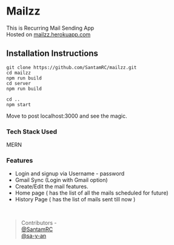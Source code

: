 # Mailzz

This is  Recurring Mail Sending App
<br/>
Hosted on <a href="http://mailzz.herokuapp.com/"> mailzz.herokuapp.com </a>

## Installation Instructions 
```
git clone https://github.com/SantamRC/mailzz.git
cd mailzz
npm run build
cd server
npm run build

cd ..
npm start
```

Move to post localhost:3000 and see the magic.
<br/>

### Tech Stack Used 
MERN 

### Features 

- Login and signup via  Username - password
- Gmail Sync (Login with Gmail option)
- Create/Edit the mail features.
- Home page ( has the list of all the mails scheduled for future)
- History Page ( has the list of mails sent till now )

<br/>

> Contributors - 
> <br/>
> <a href="https://github.com/SantamRC">@SantamRC</a>
> <br/>
> <a href="https://github.com/sa-y-an">@sa-y-an</a>





